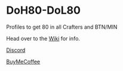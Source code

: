 # DoH80-DoL80
Profiles to get 80 in all Crafters and BTN/MIN



Head over to the [Wiki](https://github.com/Angles24/DoH80-DoL80/wiki) for info.

  
[Discord](https://discord.gg/GRczqQj)



[BuyMeCoffee](https://www.buymeacoffee.com/Angles24)
